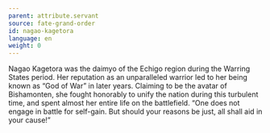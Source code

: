 ```yaml
---
parent: attribute.servant
source: fate-grand-order
id: nagao-kagetora
language: en
weight: 0
---
```


Nagao Kagetora was the daimyo of the Echigo region during the Warring States period. Her reputation as an unparalleled warrior led to her being known as “God of War” in later years. Claiming to be the avatar of Bishamonten, she fought honorably to unify the nation during this turbulent time, and spent almost her entire life on the battlefield.
“One does not engage in battle for self-gain. But should your reasons be just, all shall aid in your cause!”
